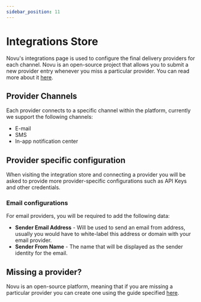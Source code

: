 ```yaml
---
sidebar_position: 11
---
```


# Integrations Store

Novu's integrations page is used to configure the final delivery providers for each channel. Novu is an open-source project that allows you to submit a new provider entry whenever you miss a particular provider. You can read more about it [here](http://localhost:4040/community/create-provider).

## Provider Channels

Each provider connects to a specific channel within the platform, currently we support the following channels:

- E-mail
- SMS
- In-app notification center

## Provider specific configuration

When visiting the integration store and connecting a provider you will be asked to provide more provider-specific configurations such as API Keys and other credentials.

### Email configurations

For email providers, you will be required to add the following data:

- **Sender Email Address** - Will be used to send an email from address, usually you would have to white-label this address or domain with your email provider.
- **Sender From Name** - The name that will be displayed as the sender identity for the email.

## Missing a provider?

Novu is an open-source platform, meaning that if you are missing a particular provider you can create one using the guide specified [here](/community/create-provider).
